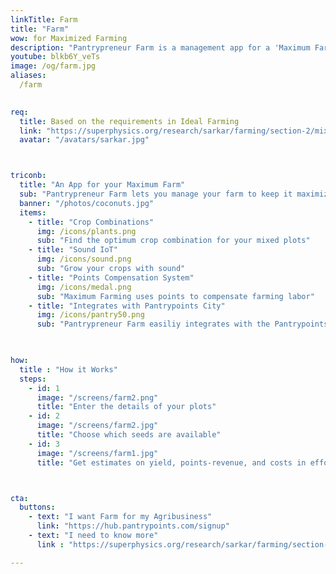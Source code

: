 ```yaml
---
linkTitle: Farm
title: "Farm"
wow: for Maximized Farming
description: "Pantrypreneur Farm is a management app for a 'Maximum Farm'"
youtube: blkb6Y_veTs 
image: /og/farm.jpg
aliases:
  /farm

 
req:
  title: Based on the requirements in Ideal Farming 
  link: "https://superphysics.org/research/sarkar/farming/section-2/mixed"
  avatar: "/avatars/sarkar.jpg"



triconb:
  title: "An App for your Maximum Farm"
  sub: "Pantrypreneur Farm lets you manage your farm to keep it maximized using crop-combinations, organic fertilizers, sound, and the Pantrypoints system."
  banner: "/photos/coconuts.jpg"
  items:
    - title: "Crop Combinations"
      img: /icons/plants.png
      sub: "Find the optimum crop combination for your mixed plots"
    - title: "Sound IoT"
      img: /icons/sound.png    
      sub: "Grow your crops with sound"
    - title: "Points Compensation System"
      img: /icons/medal.png
      sub: "Maximum Farming uses points to compensate farming labor"
    - title: "Integrates with Pantrypoints City"
      img: /icons/pantry50.png
      sub: "Pantrypreneur Farm easiliy integrates with the Pantrypoints system"
      


how:
  title : "How it Works"
  steps:
    - id: 1
      image: "/screens/farm2.png"
      title: "Enter the details of your plots"
    - id: 2
      image: "/screens/farm2.jpg"    
      title: "Choose which seeds are available"
    - id: 3
      image: "/screens/farm1.jpg"
      title: "Get estimates on yield, points-revenue, and costs in effort (via the Effort Theory of Value)"



cta:
  buttons:
    - text: "I want Farm for my Agribusiness"
      link: "https://hub.pantrypoints.com/signup"
    - text: "I need to know more"
      link : "https://superphysics.org/research/sarkar/farming/section-1/agriculture"

---
```

